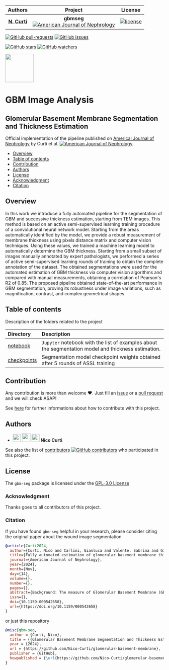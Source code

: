 | **Authors**  | **Project** | **License** |
|:------------:|:-----------:|:-----------:|
| [**N. Curti**](https://github.com/Nico-Curti) | **gbmseg**<br>[![American Journal of Nephrology](https://img.shields.io/badge/AJN-10.1159.000542658-g.svg)](https://doi.org/10.1159/000542658) | [![license](https://img.shields.io/github/license/Nico-Curti/glomerular-basement-membrane.svg)](https://github.com/Nico-Curti/glomerular-basement-membrane/blob/main/LICENSE) |

[![GitHub pull-requests](https://img.shields.io/github/issues-pr/Nico-Curti/glomerular-basement-membrane.svg?style=plastic)](https://github.com/Nico-Curti/glomerular-basement-membrane/pulls)
[![GitHub issues](https://img.shields.io/github/issues/Nico-Curti/glomerular-basement-membrane.svg?style=plastic)](https://github.com/Nico-Curti/glomerular-basement-membrane/issues)

[![GitHub stars](https://img.shields.io/github/stars/Nico-Curti/glomerular-basement-membrane.svg?label=Stars&style=social)](https://github.com/Nico-Curti/glomerular-basement-membrane/stargazers)
[![GitHub watchers](https://img.shields.io/github/watchers/Nico-Curti/glomerular-basement-membrane.svg?label=Watch&style=social)](https://github.com/Nico-Curti/glomerular-basement-membrane/watchers)

<a href="https://github.com/UniboDIFABiophysics">
  <div class="image">
    <img src="https://cdn.rawgit.com/physycom/templates/697b327d/logo_unibo.png" width="90" height="90">
  </div>
</a>

# GBM Image Analysis

## Glomerular Basement Membrane Segmentation and Thickness Estimation

Official implementation of the pipeline published on [Americal Journal of Nephrology](https://doi.org/10.1159/000542658) by Curti et al. [![American Journal of Nephrology](https://img.shields.io/badge/AJN-10.1159.000542658-g.svg)](https://doi.org/10.1159/000542658).

* [Overview](#overview)
* [Table of contents](#table-of-contents)
* [Contribution](#contribution)
* [Authors](#authors)
* [License](#license)
* [Acknowledgment](#acknowledgment)
* [Citation](#citation)

## Overview

In this work we introduce a fully automated pipeline for the segmentation of GBM and successive thickness estimation, starting from TEM images.
This method is based on an active semi-supervised learning training procedure of a convolutional neural network model.
Starting from the areas automatically identified by the model, we provide a robust measurement of membrane thickness using pixels distance matrix and computer vision techniques.
Using these values, we trained a machine learning model to automatically determine the GBM thickness.
Starting from a small subset of images manually annotated by expert pathologists, we performed a series of active semi-supervised learning rounds of training to obtain the complete annotation of the dataset.
The obtained segmentations were used for the automated estimation of GBM thickness via computer vision algorithms and compared with manual measurements, obtaining a correlation of Pearson's R2 of 0.85.
The proposed pipeline obtained state-of-the-art performance in GBM segmentation, proving its robustness under image variations, such as magnification, contrast, and complex geometrical shapes.

## Table of contents

Description of the folders related to the project

| **Directory** |  **Description**                                                                |
|:--------------|:--------------------------------------------------------------------------------|
| [notebook](https://github.com/Nico-Curti/glomerular-basement-membrane/blob/main/notebook)       | `Jupyter` notebook with the list of examples about the segmentation model and thickness estimation. |
| [checkpoints](https://github.com/Nico-Curti/glomerular-basement-membrane/blob/main/checkpoints) | Segmentation model checkpoint weights obtained after 5 rounds of ASSL training |

## Contribution

Any contribution is more than welcome :heart:. Just fill an [issue](https://github.com/Nico-Curti/glomerular-basement-membrane/issues/new/choose) or a [pull request](https://github.com/Nico-Curti/glomerular-basement-membrane/compare) and we will check ASAP!

See [here](https://github.com/Nico-Curti/glomerular-basement-membrane/blob/main/.github/CONTRIBUTING.md) for further informations about how to contribute with this project.

## Authors

* <img src="https://avatars0.githubusercontent.com/u/24650975?s=400&v=4" width="25px"> [<img src="https://github.githubassets.com/images/modules/logos_page/GitHub-Mark.png" width="27px">](https://github.com/Nico-Curti) [<img src="https://cdn.rawgit.com/physycom/templates/697b327d/logo_unibo.png" width="25px">](https://www.unibo.it/sitoweb/nico.curti2) **Nico Curti**

See also the list of [contributors](https://github.com/Nico-Curti/glomerular-basement-membrane/contributors) [![GitHub contributors](https://img.shields.io/github/contributors/Nico-Curti/glomerular-basement-membrane.svg?style=plastic)](https://github.com/Nico-Curti/glomerular-basement-membrane/graphs/contributors/) who participated in this project.

## License

The `gbm-seg` package is licensed under the [GPL-3.0 License](https://github.com/Nico-Curti/glomerular-basement-membrane/blob/main/LICENSE)

### Acknowledgment

Thanks goes to all contributors of this project.

### Citation

If you have found `gbm-seg` helpful in your research, please consider citing the original paper about the wound image segmentation

```BibTex
@article{Curti2024,
  author={Curti, Nico and Carlini, Gianluca and Valente, Sabrina and Giampieri, Enrico and Merlotti, Alessandra and Dall'Olio, Daniele and Sala, Claudia and Marcelli, Emanuela and La Manna, Gaetano and Castellani, Gastone and Pasquinelli, Gianandrea},
  title={Fully automated estimation of glomerular basement membrane thickness via active semi-supervised learning model},
  journal={American Journal of Nephrology},
  year={2024},
  month={Nov},
  day={14},
  volume={},
  number={},
  pages={},
  abstract={Background: The measure of Glomerular Basement Membrane (GBM) thickness is commonly used as diagnostic criteria for several nephropathies, including genetic and metabolic diseases of the glomerulus. The GBM thickness measurement, a time-consuming task, is performed by expert pathologists on transmission electron microscopy (TEM) images, therefore, it is affected by subjectivity and reproducibility issues. Methods: In this work we introduce a fully automated pipeline for the segmentation of GBM and successive thickness estimation, starting from TEM images. This method is based on an active semi-supervised learning training procedure of a convolutional neural network model. Starting from the areas automatically identified by the model, we provide a robust measurement of membrane thickness using pixels distance matrix and computer vision techniques. Using these values, we trained a machine learning model to automatically determine the GBM thickness. To verify the accuracy of the method, we compared the predicted results with the full iconographic materials and diagnostic record reports from retrospectively selected 42 renal biopsies hypothetically having normal-thick GBM (n. 21), thin-GBM (n. 10, thin membrane disease), thick-GBM (n. 11, diabetic nephropathy). Eighty-nine TEM images associated with each patient record were recovered from the archive and used for the study. Results: Starting from a small subset of images manually annotated by expert pathologists, we performed a series of active semi-supervised learning rounds of training to obtain the complete annotation of the dataset. The obtained segmentations were used for the automated estimation of GBM thickness via computer vision algorithms and compared with manual measurements, obtaining a correlation of Pearson’s R2 of 0.85. The GBM thickness was stratified into 3 classes, namely normal, thin, thick with a 0.63 Matthews correlation coefficient and a 0.76 accuracy. Conclusions: The proposed pipeline obtained state-of-the-art performance in GBM segmentation, proving its robustness under image variations, such as magnification, contrast, and complex geometrical shapes. Automated measures could assist clinicians in standard clinical practice speeding up routine procedures with high diagnostic accuracy.},
  issn={},
  doi={10.1159-000542658},
  url={https://doi.org/10.1159/000542658}
}
```

or just this repository

```BibTex
@misc{gbm-seg,
  author = {Curti, Nico},
  title = {{Glomerular Basement Membrane Segmentation and Thickness Estimation}},
  year = {2024},
  url = {https://github.com/Nico-Curti/glomerular-basement-membrane},
  publisher = {GitHub},
  howpublished = {\url{https://github.com/Nico-Curti/glomerular-basement-membrane}}
}
```

